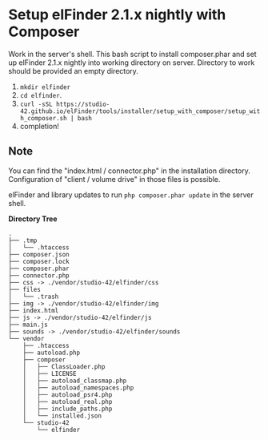 Setup elFinder 2.1.x nightly with Composer
====

Work in the server's shell. This bash script to install composer.phar and set up elFinder 2.1.x nightly into working directory on server. Directory to work should be provided an empty directory.

1. `mkdir elfinder`
2. `cd elfinder`.
3. `curl -sSL https://studio-42.github.io/elFinder/tools/installer/setup_with_composer/setup_with_composer.sh | bash`
4. completion!

## Note

You can find the "index.html / connector.php" in the installation directory. Configuration of "client / volume drive" in those files is possible.

elFinder and library updates to run `php composer.phar update` in the server shell.

**Directory Tree**
```
.
├── .tmp
│   └── .htaccess
├── composer.json
├── composer.lock
├── composer.phar
├── connector.php
├── css -> ./vendor/studio-42/elfinder/css
├── files
│   └── .trash
├── img -> ./vendor/studio-42/elfinder/img
├── index.html
├── js -> ./vendor/studio-42/elfinder/js
├── main.js
├── sounds -> ./vendor/studio-42/elfinder/sounds
└── vendor
    ├── .htaccess
    ├── autoload.php
    ├── composer
    │   ├── ClassLoader.php
    │   ├── LICENSE
    │   ├── autoload_classmap.php
    │   ├── autoload_namespaces.php
    │   ├── autoload_psr4.php
    │   ├── autoload_real.php
    │   ├── include_paths.php
    │   └── installed.json
    └── studio-42
        └── elfinder
```
